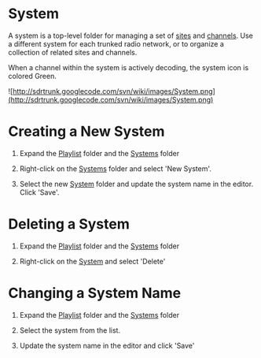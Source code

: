 # System #

A system is a top-level folder for managing a set of [sites](Site.md) and [channels](Channel.md).  Use a different system for each trunked radio network, or to organize a collection of related sites and channels.

When a channel within the system is actively decoding, the system icon is colored Green.

![http://sdrtrunk.googlecode.com/svn/wiki/images/System.png](http://sdrtrunk.googlecode.com/svn/wiki/images/System.png)

# Creating a New System #

1. Expand the [Playlist](Playlist.md) folder and the [Systems](Systems.md) folder

2. Right-click on the [Systems](Systems.md) folder and select 'New System'.

3. Select the new [System](System.md) folder and update the system name in the editor.  Click 'Save'.

# Deleting a System #

1. Expand the [Playlist](Playlist.md) folder and the [Systems](Systems.md) folder

2. Right-click on the [System](System.md) and select 'Delete'

# Changing a System Name #

1. Expand the [Playlist](Playlist.md) folder and the [Systems](Systems.md) folder

2. Select the system from the list.

3. Update the system name in the editor and click 'Save'